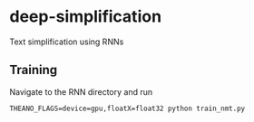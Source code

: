 # deep-simplification
Text simplification using RNNs

## Training
Navigate to the RNN directory and run
```
THEANO_FLAGS=device=gpu,floatX=float32 python train_nmt.py 
```
